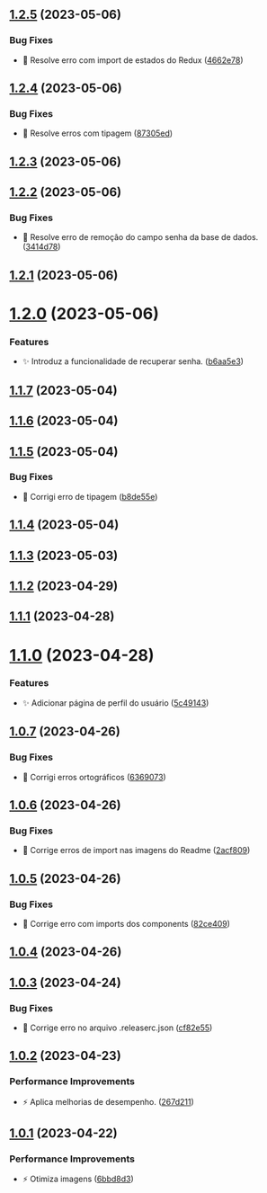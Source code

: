 ## [1.2.5](https://github.com/Thalles-HsA/Inventory-Frontend/compare/v1.2.4...v1.2.5) (2023-05-06)


### Bug Fixes

* :bug: Resolve erro com import de estados do Redux ([4662e78](https://github.com/Thalles-HsA/Inventory-Frontend/commit/4662e7857184381b326e578edd17eca54102a35c))

## [1.2.4](https://github.com/Thalles-HsA/Inventory-Frontend/compare/v1.2.3...v1.2.4) (2023-05-06)


### Bug Fixes

* :bug: Resolve erros com tipagem ([87305ed](https://github.com/Thalles-HsA/Inventory-Frontend/commit/87305edc20adfa8279e4d9ea29d837542828f9be))

## [1.2.3](https://github.com/Thalles-HsA/Inventory-Frontend/compare/v1.2.2...v1.2.3) (2023-05-06)

## [1.2.2](https://github.com/Thalles-HsA/Inventory-Frontend/compare/v1.2.1...v1.2.2) (2023-05-06)


### Bug Fixes

* :bug: Resolve erro de remoção do campo senha da base de dados. ([3414d78](https://github.com/Thalles-HsA/Inventory-Frontend/commit/3414d78be35f8f1572ce23a3f82a6982721d20ce))

## [1.2.1](https://github.com/Thalles-HsA/Inventory-Frontend/compare/v1.2.0...v1.2.1) (2023-05-06)

# [1.2.0](https://github.com/Thalles-HsA/Inventory-Frontend/compare/v1.1.7...v1.2.0) (2023-05-06)


### Features

* :sparkles: Introduz a funcionalidade de recuperar senha. ([b6aa5e3](https://github.com/Thalles-HsA/Inventory-Frontend/commit/b6aa5e36e9e2a2abdc84aae49c940de33bc06790))

## [1.1.7](https://github.com/Thalles-HsA/Inventory-Frontend/compare/v1.1.6...v1.1.7) (2023-05-04)

## [1.1.6](https://github.com/Thalles-HsA/Inventory-Frontend/compare/v1.1.5...v1.1.6) (2023-05-04)

## [1.1.5](https://github.com/Thalles-HsA/Inventory-Frontend/compare/v1.1.4...v1.1.5) (2023-05-04)


### Bug Fixes

* :bug: Corrigi erro de tipagem ([b8de55e](https://github.com/Thalles-HsA/Inventory-Frontend/commit/b8de55e4d2bb4cc7fa9a206a949353ddff25c266))

## [1.1.4](https://github.com/Thalles-HsA/Inventory-Frontend/compare/v1.1.3...v1.1.4) (2023-05-04)

## [1.1.3](https://github.com/Thalles-HsA/Inventory-Frontend/compare/v1.1.2...v1.1.3) (2023-05-03)

## [1.1.2](https://github.com/Thalles-HsA/Inventory-Frontend/compare/v1.1.1...v1.1.2) (2023-04-29)

## [1.1.1](https://github.com/Thalles-HsA/Inventory-Frontend/compare/v1.1.0...v1.1.1) (2023-04-28)

# [1.1.0](https://github.com/Thalles-HsA/Inventory-Frontend/compare/v1.0.7...v1.1.0) (2023-04-28)


### Features

* :sparkles: Adicionar página de perfil do usuário ([5c49143](https://github.com/Thalles-HsA/Inventory-Frontend/commit/5c49143552bb18c863046fc3de698feb9e52d69e))

## [1.0.7](https://github.com/Thalles-HsA/Inventory-Frontend/compare/v1.0.6...v1.0.7) (2023-04-26)


### Bug Fixes

* :lipstick: Corrigi erros ortográficos ([6369073](https://github.com/Thalles-HsA/Inventory-Frontend/commit/6369073cbd155f6e6a889932d7b126959ec93c63))

## [1.0.6](https://github.com/Thalles-HsA/Inventory-Frontend/compare/v1.0.5...v1.0.6) (2023-04-26)


### Bug Fixes

* :bug: Corrige erros de import nas imagens do Readme ([2acf809](https://github.com/Thalles-HsA/Inventory-Frontend/commit/2acf8097b870bc3713db19753077775aa62b4b2d))

## [1.0.5](https://github.com/Thalles-HsA/Inventory-Frontend/compare/v1.0.4...v1.0.5) (2023-04-26)


### Bug Fixes

* :bug: Corrige erro com imports dos components ([82ce409](https://github.com/Thalles-HsA/Inventory-Frontend/commit/82ce40930e6a7d39ce68b471ccac40446fe05e39))

## [1.0.4](https://github.com/Thalles-HsA/Inventory-Frontend/compare/v1.0.3...v1.0.4) (2023-04-26)

## [1.0.3](https://github.com/Thalles-HsA/Inventory-Frontend/compare/v1.0.2...v1.0.3) (2023-04-24)


### Bug Fixes

* :bug: Corrige erro no arquivo .releaserc.json ([cf82e55](https://github.com/Thalles-HsA/Inventory-Frontend/commit/cf82e55e6a9bc0b35b3be881b684ae1514ac0fcb))

## [1.0.2](https://github.com/Thalles-HsA/Inventory-Frontend/compare/v1.0.1...v1.0.2) (2023-04-23)


### Performance Improvements

* :zap: Aplica melhorias de desempenho. ([267d211](https://github.com/Thalles-HsA/Inventory-Frontend/commit/267d211d4e0f7c56e2442f4ee505d68386d73eb1))

## [1.0.1](https://github.com/Thalles-HsA/Inventory-Frontend/compare/v1.0.0...v1.0.1) (2023-04-22)


### Performance Improvements

* :zap: Otimiza imagens ([6bbd8d3](https://github.com/Thalles-HsA/Inventory-Frontend/commit/6bbd8d33a2add44fb7fd70d289f4a729fb15030f))
